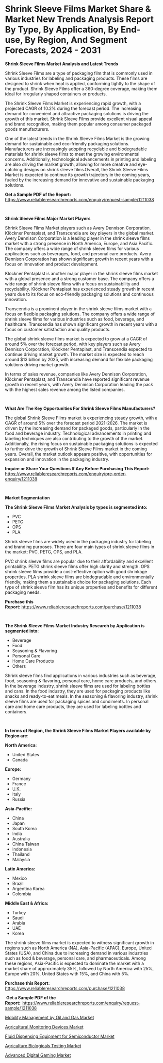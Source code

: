 <p><h1>Shrink Sleeve Films Market Share & Market New Trends Analysis Report By Type, By Application, By End-use, By Region, And Segment Forecasts, 2024 - 2031</h1></p><p><strong>Shrink Sleeve Films Market Analysis and Latest Trends</strong></p>
<p><p>Shrink Sleeve Films are a type of packaging film that is commonly used in various industries for labeling and packaging products. These films are designed to shrink when heat is applied, conforming tightly to the shape of the product. Shrink Sleeve Films offer a 360-degree coverage, making them ideal for irregularly shaped containers or products.</p><p>The Shrink Sleeve Films Market is experiencing rapid growth, with a projected CAGR of 10.2% during the forecast period. The increasing demand for convenient and attractive packaging solutions is driving the growth of this market. Shrink Sleeve Films provide excellent visual appeal and brand recognition, making them popular among consumer packaged goods manufacturers.</p><p>One of the latest trends in the Shrink Sleeve Films Market is the growing demand for sustainable and eco-friendly packaging solutions. Manufacturers are increasingly adopting recyclable and biodegradable materials for shrink sleeve films to meet the growing environmental concerns. Additionally, technological advancements in printing and labeling are also driving the market growth, allowing for more creative and eye-catching designs on shrink sleeve films.Overall, the Shrink Sleeve Films Market is expected to continue its growth trajectory in the coming years, fueled by the increasing demand for innovative and sustainable packaging solutions.</p></p>
<p><strong>Get a Sample PDF of the Report:&nbsp;</strong> <a href="https://www.reliableresearchreports.com/enquiry/request-sample/1211038">https://www.reliableresearchreports.com/enquiry/request-sample/1211038</a></p>
<p>&nbsp;</p>
<p><strong>Shrink Sleeve Films Major Market Players</strong></p>
<p><p>Shrink Sleeve Films Market players such as Avery Dennison Corporation, Klöckner Pentaplast, and Transcendia are key players in the global market. Avery Dennison Corporation is a leading player in the shrink sleeve films market with a strong presence in North America, Europe, and Asia Pacific. The company offers a wide range of shrink sleeve films for various applications such as beverages, food, and personal care products. Avery Dennison Corporation has shown significant growth in recent years with a focus on innovation and product development.</p><p>Klöckner Pentaplast is another major player in the shrink sleeve films market with a global presence and a strong customer base. The company offers a wide range of shrink sleeve films with a focus on sustainability and recyclability. Klöckner Pentaplast has experienced steady growth in recent years due to its focus on eco-friendly packaging solutions and continuous innovation.</p><p>Transcendia is a prominent player in the shrink sleeve films market with a focus on flexible packaging solutions. The company offers a wide range of shrink sleeve films for various industries such as food, beverage, and healthcare. Transcendia has shown significant growth in recent years with a focus on customer satisfaction and quality products.</p><p>The global shrink sleeve films market is expected to grow at a CAGR of around 5% over the forecast period, with key players such as Avery Dennison Corporation, Klöckner Pentaplast, and Transcendia expected to continue driving market growth. The market size is expected to reach around $13 billion by 2025, with increasing demand for flexible packaging solutions driving market growth.</p><p>In terms of sales revenue, companies like Avery Dennison Corporation, Klöckner Pentaplast, and Transcendia have reported significant revenue growth in recent years, with Avery Dennison Corporation leading the pack with the highest sales revenue among the listed companies.</p></p>
<p>&nbsp;</p>
<p><strong>What Are The Key Opportunities For Shrink Sleeve Films Manufacturers?</strong></p>
<p><p>The global Shrink Sleeve Films market is experiencing steady growth, with a CAGR of around 5% over the forecast period 2021-2026. The market is driven by the increasing demand for packaged goods, particularly in the food and beverage industry. Technological advancements in printing and labeling techniques are also contributing to the growth of the market. Additionally, the rising focus on sustainable packaging solutions is expected to further drive the growth of Shrink Sleeve Films market in the coming years. Overall, the market outlook appears positive, with opportunities for expansion and innovation in the packaging industry.</p></p>
<p><strong>Inquire or Share Your Questions If Any Before Purchasing This Report:</strong> <a href="https://www.reliableresearchreports.com/enquiry/pre-order-enquiry/1211038">https://www.reliableresearchreports.com/enquiry/pre-order-enquiry/1211038</a></p>
<p>&nbsp;</p>
<p><strong>Market Segmentation</strong></p>
<p><strong>The Shrink Sleeve Films Market Analysis by types is segmented into:</strong></p>
<p><ul><li>PVC</li><li>PETG</li><li>OPS</li><li>PLA</li></ul></p>
<p><p>Shrink sleeve films are widely used in the packaging industry for labeling and branding purposes. There are four main types of shrink sleeve films in the market: PVC, PETG, OPS, and PLA. </p><p>PVC shrink sleeve films are popular due to their affordability and excellent printability. PETG shrink sleeve films offer high clarity and strength. OPS shrink sleeve films provide a cost-effective option with good shrinkage properties. PLA shrink sleeve films are biodegradable and environmentally friendly, making them a sustainable choice for packaging solutions. Each type of shrink sleeve film has its unique properties and benefits for different packaging needs.</p></p>
<p><strong>Purchase this Report:&nbsp;</strong><a href="https://www.reliableresearchreports.com/purchase/1211038">https://www.reliableresearchreports.com/purchase/1211038</a></p>
<p>&nbsp;</p>
<p><strong>The Shrink Sleeve Films Market Industry Research by Application is segmented into:</strong></p>
<p><ul><li>Beverage</li><li>Food</li><li>Seasoning & Flavoring</li><li>Personal Care</li><li>Home Care Products</li><li>Others</li></ul></p>
<p><p>Shrink sleeve films find applications in various industries such as beverage, food, seasoning & flavoring, personal care, home care products, and others. In the beverage industry, shrink sleeve films are used for labeling bottles and cans. In the food industry, they are used for packaging products like snacks and ready-to-eat meals. In the seasoning & flavoring industry, shrink sleeve films are used for packaging spices and condiments. In personal care and home care products, they are used for labeling bottles and containers.</p></p>
<p>&nbsp;</p>
<p><strong>In terms of Region, the Shrink Sleeve Films Market Players available by Region are:</strong></p>
<p>
    <p> <strong> North America: </strong>
        <ul>
            <li>United States</li>
            <li>Canada</li>
        </ul>
        </p> 
    <p> <strong> Europe: </strong>
        <ul>
            <li>Germany</li>
            <li>France</li>
            <li>U.K.</li>
            <li>Italy</li>
            <li>Russia</li>
        </ul>
        </p> 
    <p> <strong> Asia-Pacific: </strong>
        <ul>
            <li>China</li>
            <li>Japan</li>
            <li>South Korea</li>
            <li>India</li>
            <li>Australia</li>
            <li>China Taiwan</li>
            <li>Indonesia</li>
            <li>Thailand</li>
            <li>Malaysia</li>
        </ul>
        </p> 
    <p> <strong> Latin America: </strong>
        <ul>
            <li>Mexico</li>
            <li>Brazil</li>
            <li>Argentina Korea</li>
            <li>Colombia</li>
        </ul>
        </p> 
    <p> <strong> Middle East & Africa: </strong>
        <ul>
            <li>Turkey</li>
            <li>Saudi</li>
            <li>Arabia</li>
            <li>UAE</li>
            <li>Korea</li>
        </ul>
    </p>
    </p>
<p><p>The shrink sleeve films market is expected to witness significant growth in regions such as North America (NA), Asia-Pacific (APAC), Europe, United States (USA), and China due to increasing demand in various industries such as food & beverage, personal care, and pharmaceuticals. Among these regions, Asia-Pacific is expected to dominate the market with a market share of approximately 35%, followed by North America with 25%, Europe with 20%, United States with 15%, and China with 5%.</p></p>
<p><strong>Purchase this Report: </strong><a href="https://www.reliableresearchreports.com/purchase/1211038">https://www.reliableresearchreports.com/purchase/1211038</a></p>
<p>&nbsp;<strong>Get a Sample PDF of the Report:&nbsp;&nbsp;</strong><a href="https://www.reliableresearchreports.com/enquiry/request-sample/1211038">https://www.reliableresearchreports.com/enquiry/request-sample/1211038</a></p>
<p><strong></strong></p>
<p><p><a href="https://medium.com/p/7eabbf61c1e8/edit">Mobility Management by Oil and Gas Market</a></p><p><a href="https://github.com/mharielmesa/Market-Research-Report-List-2/blob/main/agricultural-monitoring-devices-market.md">Agricultural Monitoring Devices Market</a></p><p><a href="https://github.com/suaretopek9/Market-Research-Report-List-1/blob/main/fluid-dispensing-equipment-for-semiconductor-market.md">Fluid Dispensing Equipment for Semiconductor Market</a></p><p><a href="https://medium.com/p/a7abb64d969d/edit">Agriculture Biologicals Testing Market</a></p><p><a href="https://medium.com/p/c0e48534d57f/edit">Advanced Digital Gaming Market</a></p></p>